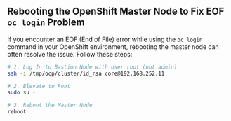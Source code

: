 ## Rebooting the OpenShift Master Node to Fix EOF `oc login` Problem

If you encounter an EOF (End of File) error while using the `oc login` command in your OpenShift environment, rebooting the master node can often resolve the issue. Follow these steps:

```bash
# 1. Log In to Bastion Node with user root (not admin)
ssh -i /tmp/ocp/cluster/id_rsa core@192.168.252.11

# 2. Elevate to Root
sudo su -

# 3. Reboot the Master Node
reboot

